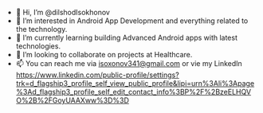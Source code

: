 - 👋 Hi, I’m @dilshodIsokhonov
- 👀 I’m interested in Android App Development and everything related to the technology.
- 🌱 I’m currently learning building Advanced Android apps with latest technologies.
- 💞️ I’m looking to collaborate on projects at Healthcare.
- 📫 You can reach me via isoxonov341@gmail.com or vie my LinkedIn https://www.linkedin.com/public-profile/settings?trk=d_flagship3_profile_self_view_public_profile&lipi=urn%3Ali%3Apage%3Ad_flagship3_profile_self_edit_contact_info%3BP%2F%2BzeELHQVO%2B%2FGoyUAAXww%3D%3D

<!---
dilshodIsokhonov/dilshodIsokhonov is a ✨ special ✨ repository because its `README.md` (this file) appears on your GitHub profile.
You can click the Preview link to take a look at your changes.
--->
